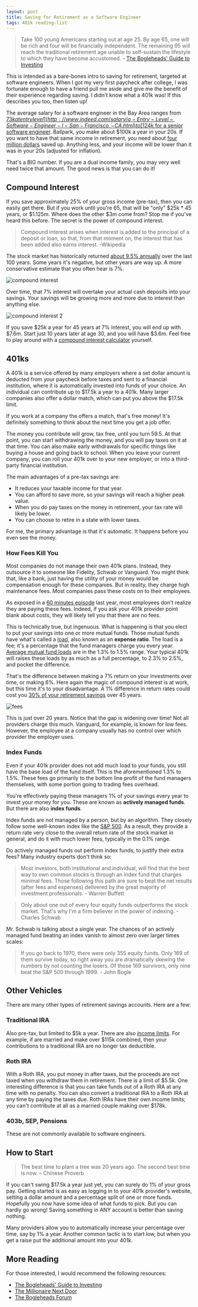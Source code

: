 ```yaml
---
layout: post
title: Saving for Retirement as a Software Engineer
tags: 401k reading-list
---
```


> Take 100 young Americans starting out at age 25. By age 65, one will be rich and four will be financially independent. The remaining 95 will reach the traditional retirement age unable to self-sustain the lifestyle to which they have become accustomed. - [The Bogleheads' Guide to Investing](http://www.amazon.com/Bogleheads-Guide-Investing-Taylor-Larimore/dp/0470067365)

This is intended as a bare-bones intro to saving for retirement, targeted at software engineers. When I got my very first paycheck after college, I was fortunate enough to have a friend pull me aside and give me the benefit of their experience regarding saving. I didn't know what a 401k was! If this describes you too, then listen up!

The average salary for a software engineer in the Bay Area ranges from [$73k at entry level](http://www.indeed.com/salary/q-Entry-Level-Software-Engineer-l-San-Francisco,-CA.html) to [$124k for a senior software engineer](http://www.indeed.com/salary/q-Senior-Developer-l-San-Francisco,-CA.html). Ballpark, you make about $100k a year in your 20s. If you want to have that same income in retirement, you need about [four million dollars](http://money.cnn.com/calculator/retirement/retirement-need/) saved up. Anything less, and your income will be lower than it was in your 20s (adjusted for inflation).

That's a BIG number. If you are a dual income family, you may very well need twice that amount. The good news is that you can do it!

## Compound Interest

If you save approximately 25% of your gross income (pre-tax), then you can easily get there. But if you work until you're 65, that will be "only" $25k * 45 years, or $1.125m. Where does the other $3m come from? Stop me if you've heard this before. The secret is the power of compound interest.

>Compound interest arises when interest is added to the principal of a deposit or loan, so that, from that moment on, the interest that has been added also earns interest. -Wikipedia

The stock market has historically returned [about 9.5% annually](http://observationsandnotes.blogspot.com/2009/03/average-annual-stock-market-return.html) over the last 100 years. Some years it's negative, but other years are way up. A more conservative estimate that you often hear is 7%.

![compound interest](http://mindyourdecisions.com/blog/wp-content/uploads/2013/01/myth-compound-interest-magic-20-years.png)

Over time, that 7% interest will overtake your actual cash deposits into your savings. Your savings will be growing more and more due to interest than anything else.

![compound interest 2](/blog/images/compound.png)

If you save $25k a year for 45 years at 7% interest, you will end up with $7.6m. Start just 10 years later at age 30, and you will have $3.6m. Feel free to play around with a [compound interest calculator](http://www.thecalculatorsite.com/finance/calculators/compoundinterestcalculator.php) yourself.

## 401ks

A 401k is a service offered by many employers where a set dollar amount is deducted from your paycheck before taxes and sent to a financial institution, where it is automatically invested into funds of your choice. An individual can contribute up to $17.5k a year to a 401k. Many larger companies also offer a dollar match, which can put you above the $17.5k limit.

If you work at a company the offers a match, that's free money! It's definitely something to think about the next time you get a job offer.

The money you contribute will grow, tax free, until you turn 59.5. At that point, you can start withdrawing the money, and you will pay taxes on it at that time. You can also make early withdrawals for specific things like buying a house and going back to school. When you leave your current company, you can roll your 401k over to your new employer, or into a third-party financial institution.

The main advantages of a pre-tax savings are:

- It reduces your taxable income for that year.
- You can afford to save more, so your savings will reach a higher peak value.
- When you do pay taxes on the money in retirement, your tax rate will likely be lower.
- You can choose to retire in a state with lower taxes.

For me, the primary advantage is that it's automatic. It happens before you even see the money.

### How Fees Kill You

Most companies do not manage their own 401k plans. Instead, they outsource it to someone like Fidelity, Schwab or Vanguard. You might think that, like a bank, just having the utility of your money would be compensation enough for these companies. But in reality, they charge high maintenance fees. Most companies pass these costs on to their employees.

As exposed in a [60 minutes episode](http://www.youtube.com/watch?v=JhW0uXlOQJs) last year, most employees don't realize they are paying these fees. Indeed, if you ask your 401k provider point blank about costs, they will likely tell you that there are no fees.

This is technically true, but ingenuous. What is happening is that you elect to put your savings into one or more mutual funds. Those mutual funds have what's called a [load](http://www.fool.com/school/mutualfunds/costs/loads.htm), also known as an **expense ratio**. The load is a fee; it's a percentage that the fund managers charge you every year. [Average mutual fund loads](http://www.investopedia.com/university/mutualfunds/mutualfunds2.asp) are in the 1.3% to 1.5% range. Your typical 401k will raises these loads by as much as a full percentage, to 2.3% to 2.5%, and pocket the difference.

That's the difference between making a 7% return on your investments over time, or making 6%. Here again the magic of compound interest is at work, but this time it's to your disadvantage. A 1% difference in return rates could cost you [30% of your retirement savings](http://abcnews.go.com/blogs/business/2012/05/401k-fees-may-cut-30-pct-from-retirement-balance/) over 45 years.

![fees](http://quantumcapitalinvestments.com/wp-content/uploads/2011/09/401k.png)

This is just over 20 years. Notice that the gap is widening over time! Not all providers charge this much. Vanguard, for example, is known for low fees. However, the employee at a company usually has no control over which provider the employer uses.

### Index Funds

Even if your 401k provider does not add much load to your funds, you still have the base load of the fund itself. This is the aforementioned 1.3% to 1.5%. These fees go primarily to the bottom line profit of the fund managers themselves, with some portion going to trading fees overhead.

You're effectively paying these managers 1% of your savings every year to invest your money for you. These are known as **actively managed funds**. But there are also **index funds**.

Index funds are not managed by a person, but by an algorithm. They closely follow some well-known index like the [S&P 500](http://en.wikipedia.org/wiki/S%26P_500). As a result, they provide a return rate very close to the overall return rate of the stock market in general, and do it with much lower fees, typically in the 0.1% range.

Do actively managed funds out perform index funds, to justify their extra fees? Many industry experts don't think so:

>Most investors, both institutional and individual, will find that the best way to own common stocks is through an index fund that charges minimal fees. Those following this path are sure to beat the net results (after fees and expenses) delivered by the great majority of investment professionals. - Warren Buffett

>Only about one out of every four equity funds outperforms the stock market. That's why I'm a firm believer in the power of indexing. - Charles Schwab

Mr. Schwab is talking about a single year. The chances of an actively managed fund beating an index vanish to almost zero over larger times scales:

>If you go back to 1970, there were only 355 equity funds. Only 169 of them survive today, so right away you are dramatically skewing the numbers by not counting the losers. Of those 169 survivors, only nine beat the S&P 500 through 1999. - John Bogle

## Other Vehicles

There are many other types of retirement savings accounts. Here are a few:

### Traditional IRA

Also pre-tax, but limited to $5k a year. There are also [income limits](http://en.wikipedia.org/wiki/Traditional_IRA#Income_limits). For example, if are married and make over $115k combined, then your contributions to a traditional IRA are no longer tax deductible.

### Roth IRA

With a Roth IRA, you put money in after taxes, but the proceeds are not taxed when you withdraw them in retirement. There is a limit of $5.5k. One interesting difference is that you can take funds out of a Roth IRA at any time with no penalty. You can also convert a traditional IRA to a Roth IRA at any time by paying the taxes due. Roth IRAs have their own income limits; you can't contribute at all as a married couple making over $178k.

### 403b, SEP, Pensions

These are not commonly available to software engineers.

## How to Start

>The best time to plant a tree was 20 years ago. The second best time is now. – Chinese Proverb

If you can't swing $17.5k a year just yet, you can surely do 1% of your gross pay. Getting started is as easy as logging in to your 401k provider's website, setting a dollar amount and a percentage split of one or more funds. Hopefully you now have some idea of what funds to pick. But you can hardly go wrong! Saving something in ANY account is better than saving nothing.

Many providers allow you to automatically increase your percentage over time, say by 1% a year. Another common tactic is to start low, but when you get a raise put the additional amount into your 401k.

## More Reading

For those interested, I would recommend the following resources:

- [The Bogleheads' Guide to Investing](http://www.amazon.com/Bogleheads-Guide-Investing-Taylor-Larimore/dp/0470067365)
- [The Millionaire Next Door](http://www.amazon.com/Millionaire-Next-Door-Thomas-Stanley/dp/0671015206)
- [The Bogleheads Forum](http://www.bogleheads.org/forum/index.php)
